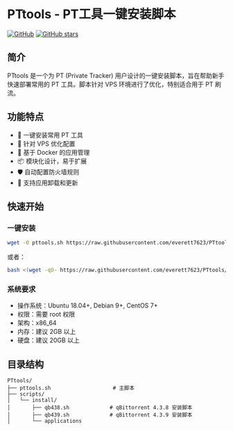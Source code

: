 # PTtools - PT工具一键安装脚本

[![GitHub](https://img.shields.io/github/license/everett7623/PTtools)](https://github.com/everett7623/PTtools/blob/main/LICENSE)
[![GitHub stars](https://img.shields.io/github/stars/everett7623/PTtools)](https://github.com/everett7623/PTtools/stargazers)

## 简介

PTtools 是一个为 PT (Private Tracker) 用户设计的一键安装脚本，旨在帮助新手快速部署常用的 PT 工具。脚本针对 VPS 环境进行了优化，特别适合用于 PT 刷流。

## 功能特点

- 🚀 一键安装常用 PT 工具
- 🔧 针对 VPS 优化配置
- 🐳 基于 Docker 的应用管理
- 📦 模块化设计，易于扩展
- 🛡️ 自动配置防火墙规则
- 🔄 支持应用卸载和更新

## 快速开始

### 一键安装

```bash
wget -O pttools.sh https://raw.githubusercontent.com/everett7623/PTtools/main/pttools.sh && chmod +x pttools.sh && ./pttools.sh
```

或者：

```bash
bash <(wget -qO- https://raw.githubusercontent.com/everett7623/PTtools/main/pttools.sh)
```

### 系统要求

- 操作系统：Ubuntu 18.04+, Debian 9+, CentOS 7+
- 权限：需要 root 权限
- 架构：x86_64
- 内存：建议 2GB 以上
- 硬盘：建议 20GB 以上

## 目录结构

```
PTtools/
├── pttools.sh                    # 主脚本
├── scripts/
│   └── install/
│       ├── qb438.sh             # qBittorrent 4.3.8 安装脚本
│       ├── qb439.sh             # qBittorrent 4.3.9 安装脚本
│       └── applications
